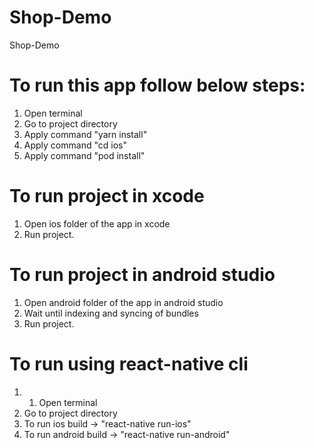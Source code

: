 # Shop-Demo
Shop-Demo

# To run this app follow below steps:
  1. Open terminal
  2. Go to project directory
  3. Apply command "yarn install"
  4. Apply command "cd ios"
  5. Apply command "pod install"
  
# To run project in xcode
  1. Open ios folder of the app in xcode
  2. Run project.
  
# To run project in android studio
  1. Open android folder of the app in android studio
  2. Wait until indexing and syncing of bundles
  3. Run project.
  
# To run using react-native cli
  1. 1. Open terminal
  2. Go to project directory
  3. To run ios build -> "react-native run-ios"
  4. To run android build -> "react-native run-android"
